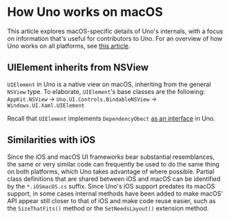 # How Uno works on macOS

This article explores macOS-specific details of Uno's internals, with a focus on information that's useful for contributors to Uno. For an overview of how Uno works on all platforms, see [this article](uno-internals-overview.md).

## UIElement inherits from NSView

`UIElement` in Uno is a native view on macOS, inheriting from the general `NSView` type. To elaborate, `UIElement`'s base classes are the following:
`AppKit.NSView` → `Uno.UI.Controls.BindableNSView` → `Windows.UI.Xaml.UIElement`

Recall that `UIElement` implements `DependencyObect` [as an interface](uno-internals-overview.md) in Uno.

## Similarities with iOS

Since the iOS and macOS UI frameworks bear substantial resemblances, the same or very similar code can frequently be used to do the same thing on both platforms, which Uno takes advantage of where possible. Partial class definitions that are shared between iOS and macOS can be identified by the `*.iOSmacOS.cs` suffix. Since Uno's iOS support predates its macOS support, in some cases internal methods have been added to make macOS' API appear still closer to that of iOS and make code reuse easier, such as the `SizeThatFits()` method or the `SetNeedsLayout()` extension method.